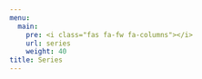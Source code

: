 ```yaml
---
menu:
  main:
    pre: <i class="fas fa-fw fa-columns"></i>
    url: series
    weight: 40
title: Series
---
```


